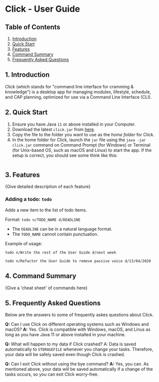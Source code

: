 # Click - User Guide

## Table of Contents

1. [Introduction](#1-introduction)
1. [Quick Start](#2-quick-start)
1. [Features](#3-features)
1. [Command Summary](#4-command-summary)
1. [Frequently Asked Questions](#5-frequently-asked-questions)

## 1. Introduction

Click (which stands for "command line interface for cramming & knowledge") is a desktop app for managing modules, lifestyle, schedule, and CAP planning, optimized for use via a Command Line Interface (CLI).

## 2. Quick Start

1. Ensure you have Java `11` or above installed in your Computer.
2. Download the latest `click.jar` from [here]().
3. Copy the file to the folder you want to use as the _home folder_ for Click.
4. In the home folder for Click, launch the `jar` file using the `java -jar click.jar` command on Command Prompt (for Windows) or Terminal (for Unix-based OS, such as macOS and Linux) to start the app. If the setup is correct, you should see some think like this:

```

```

## 3. Features 

{Give detailed description of each feature}

### Adding a todo: `todo`
Adds a new item to the list of todo items.

Format: `todo n/TODO_NAME d/DEADLINE`

* The `DEADLINE` can be in a natural language format.
* The `TODO_NAME` cannot contain punctuation.  

Example of usage: 

`todo n/Write the rest of the User Guide d/next week`

`todo n/Refactor the User Guide to remove passive voice d/13/04/2020`

## 4. Command Summary

{Give a 'cheat sheet' of commands here}


## 5. Frequently Asked Questions

Below are the answers to some of frequently askes questions about Click.

**Q:** Can I use Click on different operating systems such as Windows and macOS?
**A:** Yes. Click is compatible with Windows, macOS, and Linus as long as you have Java 11 or above installed in your machine.

**Q:** What will happen to my data if Click crashed?
A: Data is saved automatically to `STORAGEFILE` whenever you change your tasks. Therefore, your data will be safely saved even though Click is crashed.

**Q:** Can I exit Click without using the bye command?
**A:** Yes, you can. As mentioned above, your data will be saved automatically if a change of the tasks occurs, so you can exit Click worry-free.



